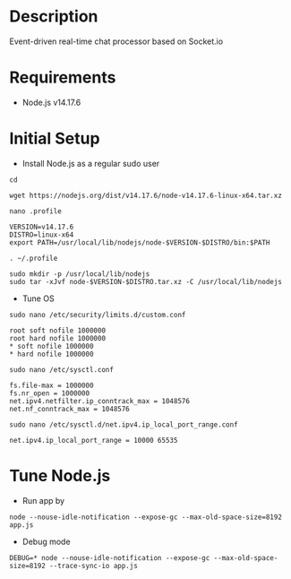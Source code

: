 # Description

Event-driven real-time chat processor based on Socket.io

# Requirements

- Node.js v14.17.6

# Initial Setup

- Install Node.js as a regular sudo user

```
cd

wget https://nodejs.org/dist/v14.17.6/node-v14.17.6-linux-x64.tar.xz

nano .profile

VERSION=v14.17.6
DISTRO=linux-x64
export PATH=/usr/local/lib/nodejs/node-$VERSION-$DISTRO/bin:$PATH

. ~/.profile

sudo mkdir -p /usr/local/lib/nodejs
sudo tar -xJvf node-$VERSION-$DISTRO.tar.xz -C /usr/local/lib/nodejs
```

- Tune OS

```
sudo nano /etc/security/limits.d/custom.conf

root soft nofile 1000000
root hard nofile 1000000
* soft nofile 1000000
* hard nofile 1000000
```

```
sudo nano /etc/sysctl.conf

fs.file-max = 1000000
fs.nr_open = 1000000
net.ipv4.netfilter.ip_conntrack_max = 1048576
net.nf_conntrack_max = 1048576
```

```
sudo nano /etc/sysctl.d/net.ipv4.ip_local_port_range.conf

net.ipv4.ip_local_port_range = 10000 65535
```

# Tune Node.js

- Run app by

`node --nouse-idle-notification --expose-gc --max-old-space-size=8192 app.js`

- Debug mode

`DEBUG=* node --nouse-idle-notification --expose-gc --max-old-space-size=8192 --trace-sync-io app.js`


